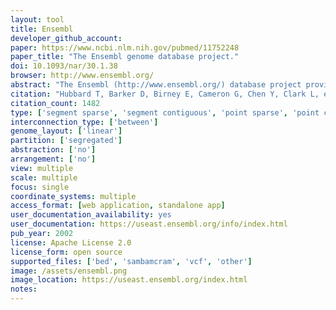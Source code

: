 ```yaml
---
layout: tool 
title: Ensembl
developer_github_account: 
paper: https://www.ncbi.nlm.nih.gov/pubmed/11752248
paper_title: "The Ensembl genome database project."
doi: 10.1093/nar/30.1.38
browser: http://www.ensembl.org/
abstract: "The Ensembl (http://www.ensembl.org/) database project provides a bioinformatics framework to organise biology around the sequences of large genomes. It is a comprehensive source of stable automatic annotation of the human genome sequence, with confirmed gene predictions that have been integrated with external data sources, and is available as either an interactive web site or as flat files. It is also an open source software engineering project to develop a portable system able to handle very large genomes and associated requirements from sequence analysis to data storage and visualisation. The Ensembl site is one of the leading sources of human genome sequence annotation and provided much of the analysis for publication by the international human genome project of the draft genome. The Ensembl system is being installed around the world in both companies and academic sites on machines ranging from supercomputers to laptops."
citation: "Hubbard T, Barker D, Birney E, Cameron G, Chen Y, Clark L, et al. The Ensembl genome database project. Nucleic Acids Res. academic.oup.com; 2002;30: 38–41."
citation_count: 1482
type: ['segment sparse', 'segment contiguous', 'point sparse', 'point contiguous']
interconnection_type: ['between']
genome_layout: ['linear']
partition: ['segregated']
abstraction: ['no']
arrangement: ['no']
view: multiple
scale: multiple
focus: single
coordinate_systems: multiple
access_format: [web application, standalone app]
user_documentation_availability: yes
user_documentation: https://useast.ensembl.org/info/index.html
pub_year: 2002
license: Apache License 2.0
license_form: open source
supported_files: ['bed', 'sambamcram', 'vcf', 'other']
image: /assets/ensembl.png
image_location: https://useast.ensembl.org/index.html
notes: 
---
```


